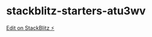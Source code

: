 # stackblitz-starters-atu3wv

[Edit on StackBlitz ⚡️](https://stackblitz.com/edit/stackblitz-starters-atu3wv)